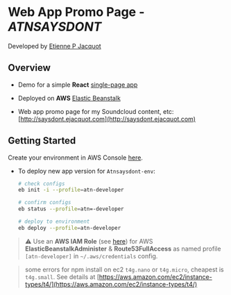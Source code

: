 # Web App Promo Page - *ATNSAYSDONT*

Developed by [Etienne P Jacquot](mailto:jacquot.etienne@gmail.com)

## Overview

- Demo for a simple **React** [single-page app](https://reactjs.org/docs/glossary.html#single-page-application)

- Deployed on **AWS** [Elastic Beanstalk](https://docs.aws.amazon.com/elasticbeanstalk/latest/dg/create_deploy_nodejs.html) 

- Web app promo page for my Soundcloud content, etc: [http://saysdont.ejacquot.com](http://saysdont.ejacquot.com)

## Getting Started

Create your environment in AWS Console [here](https://us-east-1.console.aws.amazon.com/elasticbeanstalk/home?region=us-east-1#/application/overview?applicationName=atnsaysdont).

- To deploy new app version for `Atnsaysdont-env`:

    ```bash
    # check configs
    eb init -i --profile=atn-developer

    # confirm configs
    eb status --profile=atn=-developer

    # deploy to environment
    eb deploy --profile=atn-developer
    ```


> ⚠️ Use an **AWS IAM Role** (see [here](https://us-east-1.console.aws.amazon.com/iamv2/home?region=us-east-1#/home)) for AWS **ElasticBeanstalkAdminister** & **Route53FullAccess** as named profile `[atn-developer]` in `~/.aws/credentials` config.

> some errors for npm install on ec2 `t4g.nano` or `t4g.micro`, cheapest is `t4g.small`. See details at [https://aws.amazon.com/ec2/instance-types/t4/](https://aws.amazon.com/ec2/instance-types/t4/)